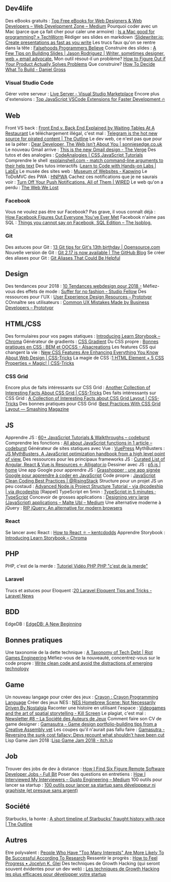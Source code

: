 
## Dev4life
Des eBooks gratuits : [Top Free eBooks for Web Designers & Web Developers – Web Development Zone – Medium](https://medium.com/web-development-zone/top-free-ebooks-for-web-designers-web-developers-f8c6a70465ad)
Pourquoi coder avec un Mac (parce que ça fait cher pour caler une armoire) : [Is a Mac good for programming? » TechWorm](https://www.techworm.net/2017/06/mac-good-programming.html)
Rédiger ses slides en markdown :[Slidewriter.io: Create presentations as fast as you write](https://slidewriter.io/)
Les trucs faux qu'on se rentre dans la tête : [Falsehoods Programmers Believe](https://spaceninja.com/2015/12/07/falsehoods-programmers-believe/)
Construire des slides : [A Few Tips on Building Slides | Jason Rodriguez | Writer, sometimes designer, web + email advocate.](https://www.rodriguezcommaj.com/blog/a-few-tips-on-building-slides)
Mon outil résout-il un problème?
[How to Figure Out if Your Product Actually Solves Problems](https://medium.com/read-product-talk/how-to-figure-out-if-your-product-actually-solves-problems-885f242ac36)
Que construire? [How To Decide What To Build - Daniel Gross](https://dcgross.com/decide-what-to-build/)

### Visual Studio Code 
Gérer votre serveur : [Live Server - Visual Studio Marketplace](https://marketplace.visualstudio.com/items?itemName=ritwickdey.LiveServer)
Encore plus d'extensions : [Top JavaScript VSCode Extensions for Faster Development 🔥](https://codeburst.io/top-javascript-vscode-extensions-for-faster-development-c687c39596f5)

## Web
Front VS back : [Front End v. Back End Explained by Waiting Tables At A Restaurant](https://codeburst.io/front-end-v-back-end-explained-by-waiting-tables-at-a-restaurant-174000a4498d)
Le téléchargement illégal, c'est mal : [Telegram is the hot new source for pirated content | The Outline](https://theoutline.com/post/4143/telegram-is-the-hot-new-source-for-illegal-downloads)
Le dev web, ce n'est pas que pour se la péter : [Dear Developer, The Web Isn't About You | sonniesedge.co.uk](https://sonniesedge.co.uk/talks/dear-developer)
Le nouveau Gmail arrive : [This is the new Gmail design - The Verge](https://www.theverge.com/2018/4/12/17227974/google-gmail-design-features-update-2018-redesign)
Des tutos et des analogies : [CodeAnalogies | CSS,JavaScript Tutorials](http://www.codeanalogies.com/)
Comprendre le shell :[explainshell.com - match command-line arguments to their help text](https://explainshell.com/)
Des tutos interactifs :[Learn to Code with Hands-on Labs | LabEx](https://labex.io/)
Le musée des sites web : [Museum of Websites - Kapwing](https://www.kapwing.com/museum-of-websites)
Le ToDoMVC des PWA : [HNPWA](https://hnpwa.com/)
Cachez ces notifications que je ne saurais voir : [Turn Off Your Push Notifications. All of Them | WIRED](https://www.wired.com/story/turn-off-your-push-notifications/)
Le web qu'on a perdu : [The Web We Lost](http://anildash.com/2012/12/13/the_web_we_lost/)

### Facebook
Vous ne voulez pas être sur Facebook? Pas grave, il vous connaît déjà : [How Facebook Figures Out Everyone You've Ever Met](https://gizmodo.com/how-facebook-figures-out-everyone-youve-ever-met-1819822691)
Facebook n'aime pas SQL : [Things you cannot say on Facebook, SQL Edition – The Isoblog.](http://blog.koehntopp.info/index.php/3122-things-you-cannot-say-on-facebook-sql-edition/)

### Git 
Des astuces pour Git : [13 Git tips for Git's 13th birthday | Opensource.com](https://opensource.com/article/18/4/git-tips)
Nouvelle version de Git : [Git 2.17 is now available | The GitHub Blog](https://blog.github.com/2018-04-05-git-217-released/)
Se créer des aliases pour Git : [Git Aliases That Could Be Helpful](https://dev.to/sarathsantoshdamaraju/git-aliases-that-could-be-helpful-5bdp)

## Design
Des tendances pour 2018 : [10 Tendances webdesign pour 2018 -](http://www.resonancecommunication.com/non-classe/10-tendances-webdesign-2018/)
Méfiez-vous des effets de mode : [Suffer for no fashion - Studio Fellow](https://studiofellow.com/articles/suffer-no-fashion/)
Des ressources pour l'UX : [User Experience Design Resources – Prototypr](https://blog.prototypr.io/user-experience-design-resources-f2fe558e4b6)
COnnaître ses utilisateurs : [Common UX Mistakes Made by Business Developers – Prototypr](https://blog.prototypr.io/common-ux-mistakes-made-by-business-developers-e837d0b31379)

## HTML/CSS
Des formulaires pour vos pages statiques : [Introducing Learn Storybook – Chroma](https://blog.hichroma.com/introducing-learnstorybook-com-2a43cd33edf5)
Générateur de gradients : [CSS Gradient](https://cssgradient.io/)
Du CSS propre : [Bonnes pratiques en CSS : BEM et OOCSS - Alsacreations](https://www.alsacreations.com/article/lire/1641-bonnes-pratiques-en-css-bem-et-oocss.html#pertinence-de-bem)
Les features CSS qui changent la vie : [New CSS Features Are Enhancing Everything You Know About Web Design | CSS-Tricks](https://css-tricks.com/new-css-features-are-enhancing-everything-you-know-about-web-design/)
La magie de CSS :[1 HTML Element + 5 CSS Properties = Magic! | CSS-Tricks](https://css-tricks.com/1-html-element-5-css-properties-magic/)

### CSS Grid
Encore plus de faits intéressants sur CSS Grid : [Another Collection of Interesting Facts About CSS Grid | CSS-Tricks](https://css-tricks.com/another-collection-of-interesting-facts-about-css-grid/)
Des faits intéressants sur CSS Grid : [A Collection of Interesting Facts about CSS Grid Layout | CSS-Tricks](https://css-tricks.com/collection-interesting-facts-css-grid-layout/)
Des bonnes pratiques pour CSS Grid :[Best Practices With CSS Grid Layout — Smashing Magazine](https://www.smashingmagazine.com/2018/04/best-practices-grid-layout/)

## JS
Apprendre JS : [60+ JavaScript Tutorials & Walkthroughs – codeburst](https://codeburst.io/60-javascript-tutorials-walkthroughs-cb315cc1947e)
Comprendre les fonctions : [All about JavaScript functions in 1 article – codeburst](https://codeburst.io/all-about-javascript-functions-in-1-article-49bfd94b31ab)
Générateur de sites statiques avec Vue : [VuePress](https://vuepress.vuejs.org/)
MythBusters : [JS MythBusters, A JavaScript optimization handbook from a high level point of view.](https://mythbusters.js.org/#/)
Des ressources pour les principaux frameworks JS : [Curated List of Angular, React & Vue.js Resources ← Alligator.io](https://alligator.io/resources/)
Dessiner avec JS : [p5.js | home](https://p5js.org/)
Une app Google pour apprendre JS : [Grasshopper : une app signée Google pour apprendre à coder en JavaScript](https://www.silicon.fr/grasshopper-une-app-signee-google-pour-apprendre-a-coder-en-javascript-206789.html)
Code propre : [JavaScript Clean Coding Best Practices | @RisingStack](https://blog.risingstack.com/javascript-clean-coding-best-practices-node-js-at-scale/)
Structure pour un projet JS un peu costaud : [Advanced Node.js Project Structure Tutorial - via @codeship | via @codeship](https://blog.codeship.com/advanced-node-js-project-structure-tutorial/)
[Rappel] TypeScript en 5min : [TypeScript in 5 minutes · TypeScript](http://www.typescriptlang.org/docs/handbook/typescript-in-5-minutes.html)
Concevoir de grosses applications : [Designing very large (JavaScript) applications – Malte Ubl – Medium](https://medium.com/@cramforce/designing-very-large-javascript-applications-6e013a3291a3)
Une alternative moderne à jQuery : [RIP jQuery: An alternative for modern browsers](https://dev.to/anthonydelgado/a-jquery-alternative-for-modern-browsers-3idj)

### React  
Se lancer avec React : [How to React ⚛️ – kentcdodds](https://blog.kentcdodds.com/how-to-react-%EF%B8%8F-9e87f48414d2)
Apprendre Storybook : [Introducing Learn Storybook – Chroma](https://blog.hichroma.com/introducing-learnstorybook-com-2a43cd33edf5)

## PHP
PHP, c'est de la merde : [Tutoriel Vidéo PHP PHP "c'est de la merde"](https://www.grafikart.fr/tutoriels/php/php-langage-merde-1001)

### Laravel
Trucs et astuces pour Eloquent :[20 Laravel Eloquent Tips and Tricks - Laravel News](https://laravel-news.com/eloquent-tips-tricks)

## BDD
EdgeDB : [EdgeDB: A New Beginning](https://edgedb.com/blog/edgedb-a-new-beginning/)

## Bonnes pratiques
Une taxonomie de la dette technique : [A Taxonomy of Tech Debt | Riot Games Engineering](https://engineering.riotgames.com/news/taxonomy-tech-debt)
Méfiez-vous de la nouveauté, concentrez-vous sur le code propre : [Write clean code and avoid the distractions of emerging technology](https://dev.to/ben/write-clean-code-and-avoid-the-distractions-of-emerging-technology-3emj)

## Game
Un nouveau langage pour créer des jeux : [Crayon : Crayon Programming Language](https://crayonlang.org/)
Créer des jeux NES : [NES Homebrew Scene: Not Necessarily Driven By Nostalgia](https://tedium.co/2018/04/10/nes-homebrew-scene-history/)
Raconter une histoire en utilisant l'espace : [Videogames and the art of spatial storytelling - Kill Screen](https://killscreen.com/articles/videogames-and-the-art-of-spatial-storytelling/)
Le plagiat, c'est mal : [Newsletter #8 – La Société des Auteurs de Jeux](http://www.societedesauteursdejeux.fr/?p=597)
Comment faire son CV de game designer : [Gamasutra - Game design portfolio-building tips from a Creative Assembly vet](http://www.gamasutra.com/view/news/316629/Game_design_portfoliobuilding_tips_from_a_Creative_Assembly_vet.php)
Les coupes qu'il n'aurait pas fallu faire : [Gamasutra - Reversing the sunk cost fallacy: Devs recount what shouldn't have been cut](http://www.gamasutra.com/view/news/316618/Reversing_the_sunk_cost_fallacy_Devs_recount_what_shouldnt_have_been_cut.php)
Lisp Game Jam 2018 :[Lisp Game Jam 2018 - itch.io](https://itch.io/jam/lisp-game-jam-2018)

## Job
Trouver des jobs de dev à distance : [How I Find Six Figure Remote Software Developer Jobs - Full Bit](http://fullbit.ca/how-i-find-six-figure-remote-software-developer-jobs/)
Poser des questions en entretiens : [How I Interviewed My Interviewers – Gusto Engineering – Medium](https://medium.com/gusto-engineering/how-i-interviewed-my-interviewers-fef9c1dfeee4)
100 outils pour lancer sa startup : [100 outils pour lancer sa startup sans développeur ni graphiste (et presque sans argent)](https://www.maddyness.com/2018/04/04/100-outils-pour-lancer-sa-startup-sans-developpeur-ni-graphiste-et-presque-sans-argent/)

## Société
Starbucks, la honte : [A short timeline of Starbucks' fraught history with race | The Outline](https://theoutline.com/post/4192/starbucks-racism-timeline)

## Autres
Etre polyvalent : [People Who Have "Too Many Interests" Are More Likely To Be Successful According To Research](https://medium.com/the-mission/modern-polymath-81f882ce52db)
Ressentir le progrès : [How to Feel Progress • Jocelyn K. Glei](http://jkglei.com/progress/)
Des techniques de Growth Hacking (qui seront souvent évidentes pour un dev web) : [Les techniques de Growth Hacking les plus efficaces pour développer votre startup](https://www.maddyness.com/2018/04/19/maddytips-techniques-growth-hacking-efficaces-startup/)
